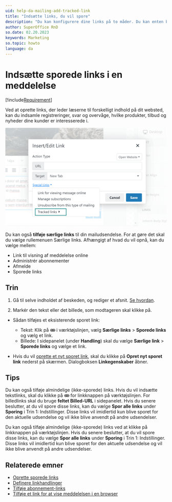 ```yaml
---
uid: help-da-mailing-add-tracked-link
title: "Indsætte links, du vil spore"
description: "Du kan konfigurere dine links på to måder. Du kan enten bruge et forudindstillet sporet link til at spore klik på tværs af flere udsendelser eller du kan oprette et nyt link, der kun er tilgængeligt i denne udsendelse. I denne vejledning får du flere oplysninger om, hvordan du tilføjer et sporet link."
author: SuperOffice RnD
so.date: 02.20.2023
keywords: Marketing
so.topic: howto
language: da
---
```


# Indsætte sporede links i en meddelelse

[!include[Requirement](includes/req-marketing.md)]

Ved at oprette links, der leder læserne til forskelligt indhold på dit websted, kan du indsamle registreringer, svar og overvåge, hvilke produkter, tilbud og nyheder dine kunder er interesserede i.

![Tilføj et link til din mailudsendelse ved at markere den del af teksten, der skal linkes, og klikke på ikonet for Indsæt link i tekstredigeringsværktøjet -screenshot][img2]

Du kan også **tilføje særlige links** til din mailudsendelse. For at gøre det skal du vælge rullemenuen Særlige links. Afhængigt af hvad du vil opnå, kan du vælge mellem:

* Link til visning af meddelelse online
* Administrér abonnementer
* Afmelde
* Sporede links

## Trin

1. Gå til selve indholdet af beskeden, og rediger et afsnit. [Se hvordan][2].

2. Markér den tekst eller det billede, som modtageren skal klikke på.

* Sådan tilføjes et eksisterende sporet link:

  * Tekst: Klik på ![ikonet][img1] i værktøjslinjen, vælg **Særlige links** > **Sporede links** og vælg et link.
  * Billede: I sidepanelet (under **Handling**) skal du vælge **Særlige link** > **Sporede links** og vælge et link.

* Hvis du vil [oprette et nyt sporet link][5], skal du klikke på **Opret nyt sporet link** nederst på skærmen. Dialogboksen **Linkegenskaber** åbner.

## Tips

Du kan også tilføje almindelige (ikke-sporede) links. Hvis du vil indsætte tekstlinks, skal du klikke på ![ikonet][img1] for linkknappen på værktøjslinjen. For billedlinks skal du bruge **feltet Billed-URL** i sidepanelet. Hvis du senere beslutter, at du vil spore disse links, kan du vælge **Spor alle links** under **Sporing** i Trin 1: Indstillinger. Disse links vil imidlertid kun blive sporet for den aktuelle udsendelse og vil ikke blive anvendt på andre udsendelser.

Du kan også tilføje almindelige (ikke-sporede) links ved at klikke på linkknappen på værktøjslinjen. Hvis du senere beslutter, at du vil spore disse links, kan du vælge **Spor alle links** under **Sporing** i Trin 1: Indstillinger. Disse links vil imidlertid kun blive sporet for den aktuelle udsendelse og vil ikke blive anvendt på andre udsendelser.

## Relaterede emner

* [Oprette sporede links][5]
* [Definere linkhandlinger][6]
* [Tilføje abonnement-links][4]
* [Tilføje et link for at vise meddelelsen i en browser][1]

<!-- Referenced links -->
[1]: ../../editor/learn/add-link-to-display-message-in-browser.md
[2]: ../../editor/learn/edit-paragraph.md
[4]: ../../mailing/learn/create/add-unsubscribe-link.md
[5]: create-links.md
[6]: define-link-actions.md

<!-- Referenced images -->
[img1]: ../../../../media/icons/marketing-and-forms/link.png
[img2]: ../../../../media/loc/en/marketing/tracked-links-in-editor.png
